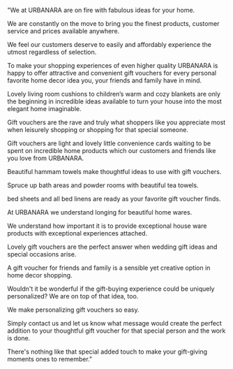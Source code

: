 "We at URBANARA are on fire with fabulous ideas for your home.

We are constantly on the move to bring you the finest products, customer service and prices available anywhere.

We feel our customers deserve to easily and affordably experience the utmost regardless of selection.

To make your shopping experiences of even higher quality URBANARA is happy to offer attractive and convenient gift vouchers for every personal favorite home decor idea you, your friends and family have in mind.

Lovely living room cushions to children’s warm and cozy blankets are only the beginning in incredible ideas available to turn your house into the most elegant home imaginable.

Gift vouchers are the rave and truly what shoppers like you appreciate most when leisurely shopping or shopping for that special someone.

Gift vouchers are light and lovely little convenience cards waiting to be spent on incredible home products which our customers and friends like you love from URBANARA.

Beautiful hammam towels make thoughtful ideas to use with gift vouchers.

Spruce up bath areas and powder rooms with beautiful tea towels.

bed sheets and all bed linens are ready as your favorite gift voucher finds.

At URBANARA we understand longing for beautiful home wares.

We understand how important it is to provide exceptional house ware products with exceptional experiences attached.

Lovely gift vouchers are the perfect answer when wedding gift ideas and special occasions arise.

A gift voucher for friends and family is a sensible yet creative option in home decor shopping.

Wouldn't it be wonderful if the gift-buying experience could be uniquely personalized? We are on top of that idea, too.

We make personalizing gift vouchers so easy.

Simply contact us and let us know what message would create the perfect addition to your thoughtful gift voucher for that special person and the work is done.

There's nothing like that special added touch to make your gift-giving moments ones to remember."
